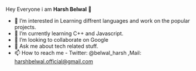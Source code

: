 Hey Everyone i am **Harsh Belwal** 👋 
- 👀 I’m interested in Learning diffrent languages and work on the popular projects.
- 🌱 I’m currently learning C++ and Javascript.
- 💞️ I’m looking to collaborate on Google
- 📝 Ask me about tech related stuff.
- 📫 How to reach me - Twitter: @belwal_harsh ,Mail: harshbelwal.official@gmail.com
